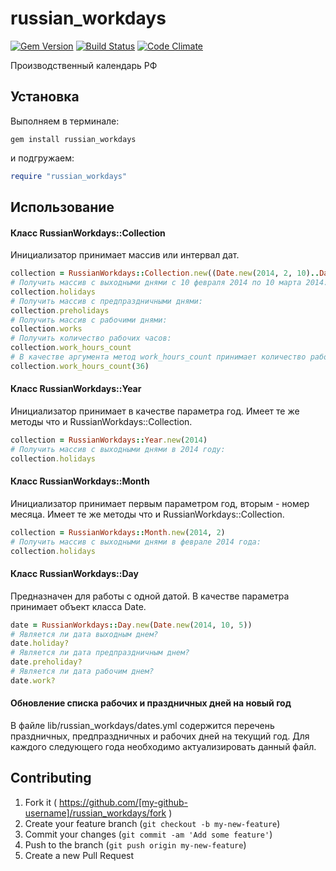 # russian_workdays

[![Gem Version](https://badge.fury.io/rb/russian_workdays.svg)](https://badge.fury.io/rb/russian_workdays)
[![Build Status](https://travis-ci.org/heckfy/russian_workdays.svg?branch=master)](https://travis-ci.org/heckfy/russian_workdays)
[![Code Climate](https://codeclimate.com/github/heckfy/russian_workdays/badges/gpa.svg)](https://codeclimate.com/github/heckfy/russian_workdays)

Производственный календарь РФ

## Установка

Выполняем в терминале:

    gem install russian_workdays

и подгружаем:

```ruby
require "russian_workdays"
```

## Использование

#### Класс RussianWorkdays::Collection

Инициализатор принимает массив или интервал дат.

```ruby
collection = RussianWorkdays::Collection.new((Date.new(2014, 2, 10)..Date.new(2014, 3, 10)))
# Получить массив с выходными днями c 10 февраля 2014 по 10 марта 2014:
collection.holidays
# Получить массив с предпраздничными днями:
collection.preholidays
# Получить массив с рабочими днями:
collection.works
# Получить количество рабочих часов:
collection.work_hours_count
# В качестве аргумента метод work_hours_count принимает количество рабочих часов в неделю, по умолчанию это 40 часов. Получить количество рабочих часов при 36-часовой рабочей неделе:
collection.work_hours_count(36)
```

#### Класс RussianWorkdays::Year

Инициализатор принимает в качестве параметра год. Имеет те же методы что и RussianWorkdays::Collection.

```ruby
collection = RussianWorkdays::Year.new(2014)
# Получить массив с выходными днями в 2014 году:
collection.holidays
```

#### Класс RussianWorkdays::Month

Инициализатор принимает первым параметром год, вторым - номер месяца. Имеет те же методы что и RussianWorkdays::Collection.

```ruby
collection = RussianWorkdays::Month.new(2014, 2)
# Получить массив с выходными днями в феврале 2014 года:
collection.holidays
```

#### Класс RussianWorkdays::Day

Предназначен для работы с одной датой. В качестве параметра принимает объект класса Date.

```ruby
date = RussianWorkdays::Day.new(Date.new(2014, 10, 5))
# Является ли дата выходным днем?
date.holiday?
# Является ли дата предпраздничным днем?
date.preholiday?
# Является ли дата рабочим днем?
date.work?
```

#### Обновление списка рабочих и праздничных дней на новый год
В файле lib/russian_workdays/dates.yml содержится перечень праздничных, предпраздничных и рабочих дней на текущий год. Для каждого следующего года необходимо актуализировать данный файл.

## Contributing

1. Fork it ( https://github.com/[my-github-username]/russian_workdays/fork )
2. Create your feature branch (`git checkout -b my-new-feature`)
3. Commit your changes (`git commit -am 'Add some feature'`)
4. Push to the branch (`git push origin my-new-feature`)
5. Create a new Pull Request
